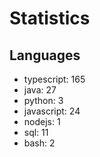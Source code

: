 # Statistics
## Languages
- typescript: 165
- java: 27
- python: 3
- javascript: 24
- nodejs: 1
- sql: 11
- bash: 2
